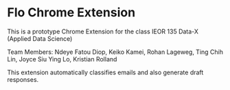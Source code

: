 # Flo Chrome Extension

This is a prototype Chrome Extension for the class IEOR 135 Data-X (Applied Data Science)

Team Members: Ndeye Fatou Diop, Keiko Kamei, Rohan Lageweg, Ting Chih Lin, Joyce Siu Ying Lo, Kristian Rolland

This extension automatically classifies emails and also generate draft responses.



